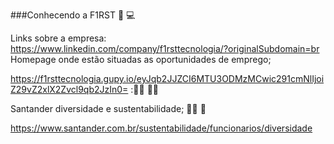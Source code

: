 ###Conhecendo a F1RST :rocket: :computer:

Links sobre a empresa: https://www.linkedin.com/company/f1rsttecnologia/?originalSubdomain=br
Homepage onde estão situadas as oportunidades de emprego;

https://f1rsttecnologia.gupy.io/eyJqb2JJZCI6MTU3ODMzMCwic291cmNlIjoiZ29vZ2xlX2Zvcl9qb2JzIn0= ::man_technologist: :woman_technologist:

Santander diversidade e sustentabilidade; :rainbow_flag: :seedling:

https://www.santander.com.br/sustentabilidade/funcionarios/diversidade

